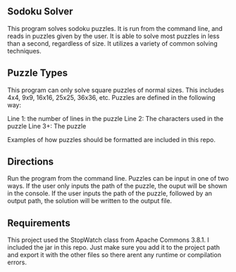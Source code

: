 ## Sodoku Solver
This program solves sodoku puzzles. It is run from the command line, and reads in puzzles given 
by the user. It is able to solve most puzzles in less than a second, regardless of size. It utilizes 
a variety of common solving techniques.

## Puzzle Types
This program can only solve square puzzles of normal sizes. This includes 4x4, 9x9, 16x16, 25x25, 36x36, etc.
Puzzles are defined in the following way: 

Line 1: the number of lines in the puzzle
Line 2: The characters used in the puzzle
Line 3+: The puzzle

Examples of how puzzles should be formatted are included in this repo.

## Directions
Run the program from the command line. Puzzles can be input in one of two ways. If the user only inputs the path of the puzzle,
the ouput will be shown in the console. If the user inputs the path of the puzzle, followed by an output path, the solution 
will be written to the output file. 

## Requirements
This project used the StopWatch class from Apache Commons 3.8.1. I included the jar 
in this repo. Just make sure you add it to the project path and export it with the other
files so there arent any runtime or compilation errors.

